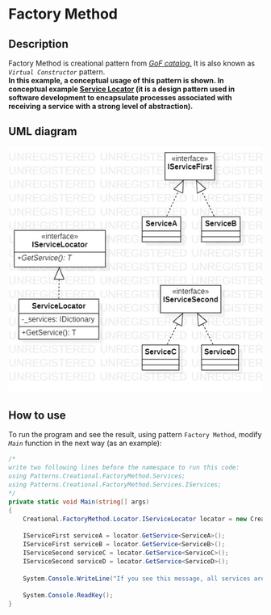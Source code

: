 # Factory Method
## Description
Factory Method is creational pattern from [*GoF catalog.*](https://en.wikipedia.org/wiki/Design_Patterns#Patterns_by_typehttps://en.wikipedia.org/wiki/Design_Patterns#Patterns_by_type)
It is also known as *`Virtual Constructor`* pattern.  
**In this example, a conceptual usage of this pattern is shown. In conceptual example [Service Locator](https://en.wikipedia.org/wiki/Service_locator_pattern) (it is a design pattern used in software development to encapsulate processes associated with receiving a service with a strong level of abstraction).**
## UML diagram
![](../../images/UmlClassDiagramFactoryMethod.jpg)
## How to use
To run the program and see the result, using pattern `Factory Method`, modify *`Main`* function in the next way (as an example):
```c#
/*
write two following lines before the namespace to run this code:
using Patterns.Creational.FactoryMethod.Services;
using Patterns.Creational.FactoryMethod.Services.IServices;
*/
private static void Main(string[] args)
{
    Creational.FactoryMethod.Locator.IServiceLocator locator = new Creational.FactoryMethod.Locator.ServiceLocator();

    IServiceFirst serviceA = locator.GetService<ServiceA>();
    IServiceFirst serviceB = locator.GetService<ServiceB>();
    IServiceSecond serviceC = locator.GetService<ServiceC>();
    IServiceSecond serviceD = locator.GetService<ServiceD>();

    System.Console.WriteLine("If you see this message, all services are instantiated successfully");

    System.Console.ReadKey();
}
```
